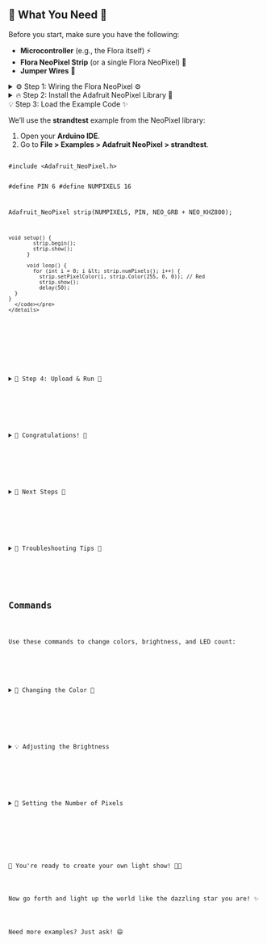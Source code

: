 <html lang="en">
<head>
  <meta charset="UTF-8" />
  <meta name="viewport" content="width=device-width, initial-scale=1.0" />
  <title>✨ Project Sparkle ✨</title>
  <link href="assets/css/styles.css" rel="stylesheet" />
</head>

<body class='cats'>

  <section>
    <h2>🌟 What You Need 🌟</h2>
    <p>Before you start, make sure you have the following:</p>
    <ul>
      <li><strong>Microcontroller</strong> (e.g., the Flora itself) ⚡</li>
      <li><strong>Flora NeoPixel Strip</strong> (or a single Flora NeoPixel) 🌈</li>
      <li><strong>Jumper Wires</strong> 🔌</li>
    </ul>
  </section>

  <section class="step">
    <details>
      <summary>⚙️ Step 1: Wiring the Flora NeoPixel ⚙️</summary>
      <p>Here’s how to wire up your <strong>Flora NeoPixel</strong>:</p>
      <ol>
        <li>
          <strong>Connect the Flora NeoPixel</strong> using jumper wires:
          <ul>
            <li><strong>Data Pin</strong>: Pin A1 on Flora</li>
            <li><strong>Power (VCC)</strong>: 5V</li>
            <li><strong>Ground (GND)</strong>: GND</li>
          </ul>
        </li>
        <li>Your setup should look like this:</li>
        <img src="https://cdn-learn.adafruit.com/assets/assets/000/069/730/large1024/led_pixels_cpx_alligatorclips.jpg?1548106119" 
             alt="Flora NeoPixel Wiring Diagram" 
             style="max-width: 100%; height: auto;" />
      </ol>
    </details>
  </section>

  <section class="step">
    <details>
      <summary>🔥 Step 2: Install the Adafruit NeoPixel Library 🌈</summary>
      <p>1. Open the <strong>Arduino IDE</strong>.</p>
      <p>2. Navigate to <strong>Sketch > Include Library > Manage Libraries</strong>.</p>
      <p>3. Search for "<strong>Adafruit NeoPixel</strong>" and click <strong>Install</strong>.</p>
      <p><a href="https://www.arduino.cc/en/software/" class="button">Get the IDE HERE</a></p>
    </details>
  </section>

  <section class="step">
    <details'>
      <summary>💡 Step 3: Load the Example Code ✨</summary>
      <p>We’ll use the <strong>strandtest</strong> example from the NeoPixel library:</p>
      <ol>
        <li>Open your <strong>Arduino IDE</strong>.</li>
        <li>Go to <strong>File > Examples > Adafruit NeoPixel > strandtest</strong>.</li>
      </ol>
      <pre><code>
#include &lt;Adafruit_NeoPixel.h&gt;

#define PIN        6
#define NUMPIXELS  16

Adafruit_NeoPixel strip(NUMPIXELS, PIN, NEO_GRB + NEO_KHZ800);

    void setup() {
            strip.begin();
            strip.show();
          }

          void loop() {
            for (int i = 0; i &lt; strip.numPixels(); i++) {
              strip.setPixelColor(i, strip.Color(255, 0, 0)); // Red
              strip.show();
              delay(50);
      }
    }
      </code></pre>
    </details>
  </section>

  <section class="step">
    <details>
      <summary>🚀 Step 4: Upload & Run 🚀</summary>
      <p>1. Connect your Arduino via USB.</p>
      <p>2. Select your board and port in <strong>Tools</strong>.</p>
      <p>3. Click <strong>Upload</strong> and enjoy the lights! 🎇</p>
    </details>
  </section>

  <section class="step">
    <details>
      <summary>🎉 Congratulations! 🎉</summary>
      <p>You’ve successfully lit up your <strong>Flora NeoPixel</strong> strip! 🌈✨</p>
    </details>
  </section>

  <section class="step">
    <details>
      <summary>🌈 Next Steps 🌙</summary>
      <ul>
        <li>Change color to <strong>green</strong>: <code>strip.Color(0, 255, 0)</code></li>
        <li>Try different animations to make it dance! 💃</li>
      </ul>
    </details>
  </section>

  <section class="step">
    <details>
      <summary>🌟 Troubleshooting Tips 🌟</summary>
      <ul>
        <li><strong>No lights?</strong> Double-check your wiring.</li>
        <li><strong>Blurry color?</strong> Use a proper 5V power supply.</li>
      </ul>
    </details>
  </section>

  <h2 class="shimmer-text">Commands</h2>
  <p>Use these commands to change colors, brightness, and LED count:</p>

  <section class="step">
    <details>
      <summary>🔧 Changing the Color 🎨</summary>
      <p>Change RGB values with:</p>
      <pre><code>
strip.setPixelColor(pixel, strip.Color(red, green, blue));
      </code></pre>
      <p>Example for green:</p>
      <pre><code>
strip.setPixelColor(i, strip.Color(0, 255, 0));
      </code></pre>
    </details>
  </section>

  <section class="step">
    <details>
      <summary>💡 Adjusting the Brightness</summary>
      <p>Use <code>strip.setBrightness(value)</code> (0–255):</p>
      <pre><code>
strip.setBrightness(128);  // 50% brightness
      </code></pre>
    </details>
  </section>

  <section class="step">
    <details>
      <summary>📏 Setting the Number of Pixels</summary>
      <p>Edit the <code>NUMPIXELS</code> value:</p>
      <pre><code>
#define NUMPIXELS 10
      </code></pre>
    </details>
  </section>

  <footer class="footer">
    <p>🎉 You're ready to create your own light show! 🌟💫</p>
    <p>Now go forth and light up the world like the dazzling star you are! ✨</p>
    <p>Need more examples? Just ask! 😄</p>
  </footer>

  <!-- JS at the end for better performance -->
  <script src="assets/js/cats.js"></script>
  <script src="assets/js/mouse.js"></script>
  <script src="assets/js/confetti.js"></script>
  <script src="assets/js/expandEffect.js"></script>
</body>
</html>
